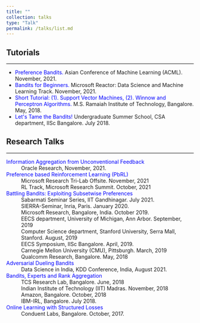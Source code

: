 ```yaml
---
title: ""
collection: talks
type: "Talk"
permalink: /talks/list.md
---
```


<html>
<body>    

<h2>Tutorials</h2>
<hr style="height:1px;border-width:0;color:black;background-color:black">
<ul>
     <li><span style="color:blue">Preference Bandits.</span> Asian Conference of Machine Learning (ACML). November, 2021.</li>
     <li><span style="color:blue">Bandits for Beginners.</span> Microsoft Reactor: Data Science and Machine Learning Track. November, 2021.</li>
     <li><span style="color:blue">Short Tutorial: (1). Support Vector Machines, (2). Winnow and Perceptron Algorithms.</span> M.S. Ramaiah Institute of Technology, Bangalore. May, 2018.</li>
     <li><span style="color:blue">Let's Tame the Bandits!</span> Undergraduate Summer School, CSA department, IISc Bangalore. July 2018.</li>
</ul>

<h2>Research Talks</h2>
<hr style="height:1px;border-width:0;color:black;background-color:black">
<dl>
  <dt><span style="color:blue">Information Aggregation from Unconventional Feedback</span></dt>
     <dd>Oracle Research, November, 2021.</dd>
  <dt><span style="color:blue">Preference based Reinforcement Learning (PbRL)</span></dt>
     <dd>Microsoft Research Tri-Lab Offsite. November, 2021</dd>
     <dd>RL Track, Microsoft Research Summit. October, 2021</dd>
  <dt><span style="color:blue">Battling Bandits: Exploiting Subsetwise Preferences</span></dt>   
     <dd>Sabarmati Seminar Series, IIT Gandhinagar. July 2021.</dd>   
     <dd>SIERRA-Seminar, Inria, Paris. January 2020.</dd>   
     <dd>Microsoft Research, Bangalore, India. October 2019.</dd>   
     <dd>EECS department, University of Michigan, Ann Arbor. September, 2019</dd>   
     <dd>Computer Science department, Stanford University, Serra Mall, Stanford. August, 2019</dd>   
     <dd>EECS Symposium, IISc Bangalore. April, 2019.</dd>
     <dd>Carnegie Mellon University (CMU), Pittsburgh. March, 2019</dd>   
     <dd>Qualcomm Research, Bangalore. May, 2018</dd> 
  <dt><span style="color:blue">Adversarial Dueling Bandits</span></dt>   
     <dd>Data Science in India, KDD Conference, India, August 2021.</dd>    
  <dt><span style="color:blue">Bandits, Experts and Rank Aggregation</span></dt>   
     <dd>TCS Research Lab, Bangalore. June, 2018</dd>   
     <dd>Indian Institute of Technology (IIT) Madras. November, 2018</dd>
     <dd>Amazon, Bangalore. October, 2018</dd>
     <dd>IBM-IRL, Bangalore. July 2018.</dd>
  <dt><span style="color:blue">Online Learning with Structured Losses</span></dt>   
     <dd>Conduent Labs, Bangalore. October, 2017.</dd>    
</dl>

<!-- 
<ul>
     <li><span style="color:blue">PbRL: Preference based Reinforcement Learning.</span> RL Track, Microsoft Research Summit. October 2021.</li>
     <li><span style="color:blue">Adversarial Dueling Bandits.</span> Data Science in India, KDD Conference, India. August 2021.</li>
     <li><span style="color:blue">Battle of Bandits.</span> Sabarmati Seminar Series, IIT Gandhinagar, India. July 2021.</li>
     <li><span style="color:blue">Online Learning from Preferences.</span> SIERRA-Seminar, Inria, Paris. January 2020.</li>
     <li><span style="color:blue">Structured Battling Bandits.</span> Microsoft Research, Bangalore, India. October 2019.</li>
</ul>


*3 talks at ICML*, 2021. <br/><br/>
ensp;ensp;<span style="color:blue">Active Ranking with Subset-wise Preferences.</span> *Artificial Intelligence and Statistics (AISTATS)*. Naha, Okinawa, Japan, April 2019.<br/><br/>
<span style="color:blue">PhD Thesis Overview: Information Aggregation from Preferential Feedback.</span> *EECS Symposium, Indian Institute of Science, Bangalore, India*. April 2019.<br/><br/>
<span style="color:blue">PAC Battling-Bandits in the Plackett-Luce model.</span> *Algorithmic Learning Theory (ALT), 2019*. Chicago, USA, March 2019.<br/> 
-->

</body>     
</html>
